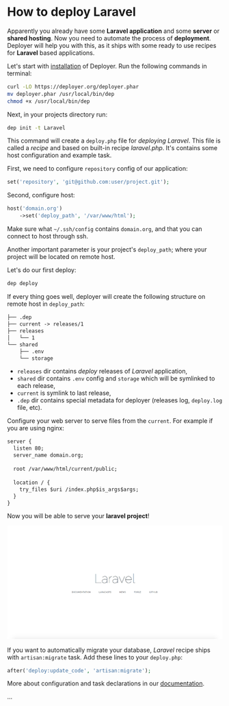 # How to deploy Laravel 

Apparently you already have some **Laravel application** and some **server** or **shared hosting**. 
Now you need to automate the process of **deployment**. 
Deployer will help you with this, as it ships with some ready to use recipes for **Laravel** based applications. 

Let's start with [installation](installation.md) of Deployer. Run the following commands in terminal: 

```sh
curl -LO https://deployer.org/deployer.phar
mv deployer.phar /usr/local/bin/dep
chmod +x /usr/local/bin/dep
```

Next, in your projects directory run:

```sh
dep init -t Laravel
```

This command will create a `deploy.php` file for *deploying Laravel*. This file is called a *recipe* and based on built-in recipe *laravel.php*.
It's contains some host configuration and example task. 

First, we need to configure `repository` config of our application:

```php
set('repository', 'git@github.com:user/project.git');
```

Second, configure host:
 
```php
host('domain.org')
    ->set('deploy_path', '/var/www/html');
```

Make sure what `~/.ssh/config` contains `domain.org`, and that you can connect to host through ssh.

Another important parameter is your project's `deploy_path`; where your project will be located on remote host. 

Let's do our first deploy:

```sh
dep deploy
```

If every thing goes well, deployer will create the following structure on remote host in `deploy_path`:

```text
├── .dep
├── current -> releases/1
├── releases
│   └── 1
└── shared
    ├── .env
    └── storage
```

* `releases` dir contains *deploy* releases of *Laravel* application,
* `shared` dir contains `.env` config and `storage` which will be symlinked to each release,
* `current` is symlink to last release,
* `.dep` dir contains special metadata for deployer (releases log, `deploy.log` file, etc).

Configure your web server to serve files from the `current`. For example if you are using nginx:

```config
server {
  listen 80;
  server_name domain.org;

  root /var/www/html/current/public;

  location / {
    try_files $uri /index.php$is_args$args;
  }
}
```

Now you will be able to serve your **laravel project**!

![Laravel App](images/laravel.png)

If you want to automatically migrate your database, *Laravel* recipe ships with `artisan:migrate` task. Add these lines to your `deploy.php`:

```php
after('deploy:update_code', 'artisan:migrate');
```

More about configuration and task declarations in our [documentation](getting-started.md).

...
